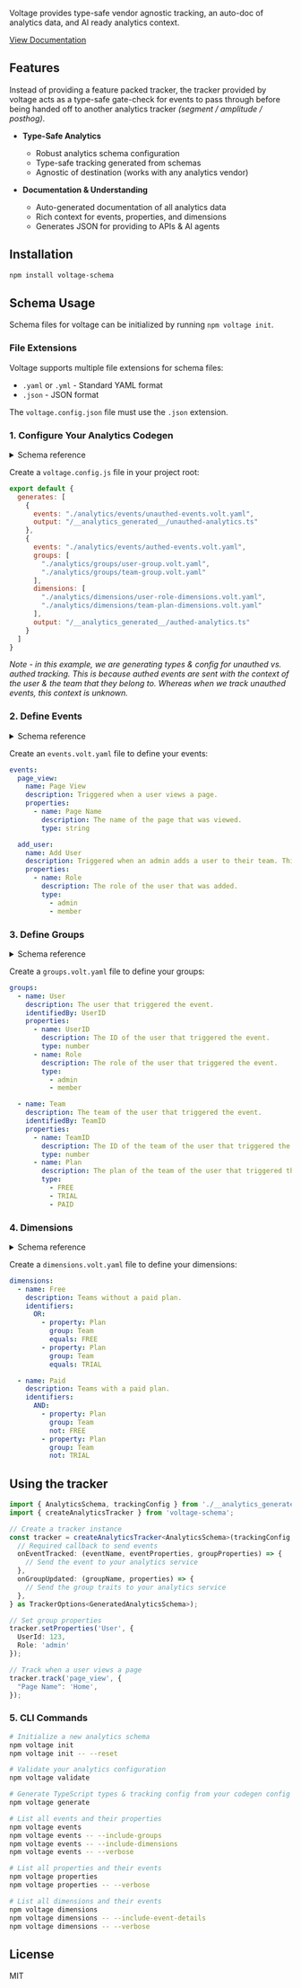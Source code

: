 Voltage provides type-safe vendor agnostic tracking, an auto-doc of analytics data, and AI ready analytics context.

[View Documentation](https://voltage-schema.com/)

## Features

Instead of providing a feature packed tracker, the tracker provided by voltage acts as a type-safe gate-check for events to pass through before being handed off to another analytics tracker _(segment / amplitude / posthog)_.

- **Type-Safe Analytics**
  - Robust analytics schema configuration
  - Type-safe tracking generated from schemas
  - Agnostic of destination (works with any analytics vendor)

- **Documentation & Understanding**
  - Auto-generated documentation of all analytics data
  - Rich context for events, properties, and dimensions
  - Generates JSON for providing to APIs & AI agents

## Installation

```bash
npm install voltage-schema
```

## Schema Usage

Schema files for voltage can be initialized by running ```npm voltage init```.

### File Extensions

Voltage supports multiple file extensions for schema files:
- `.yaml` or `.yml` - Standard YAML format
- `.json` - JSON format

The `voltage.config.json` file must use the `.json` extension.

### 1. Configure Your Analytics Codegen

<details>

<summary>Schema reference</summary>

#### Codegen Config

| Field | Type | Required | Description |
| --- | --- | --- | --- |
| events | string | yes | The path to the events file that types & tracking config will be generated from. |
| groups | string[] | no | The path to all of the groups file(s) that exist for the events being tracked. If an event is not tracked with a group, then that event should be a part of a codegen config that does not include the group. |
| dimensions | string[] | no | The path to all of the dimension file(s) that exist for the events being tracked. If a dimension is identified by a group, then that group must be included in the codegen config with the dimension. |
| output | string | yes | The file path to write the generated types & tracking config to. When this file path ends in .ts, typescript types are generated. When it ends in ".js", no types are generated.  |
| disableComments | boolean | no | By default, event, property, & group descriptions are added as jsDoc style comments on their generated types & tracking configs. |
| eventKeyPropertyName | string | no | The name of the property that will be auto-generated to store the event key. Defaults to 'Event Key' if not specified. This property will be added to all events with a defaultValue set to the event's key. |

</details>

Create a `voltage.config.js` file in your project root:

```javascript
export default {
  generates: [
    {
      events: "./analytics/events/unauthed-events.volt.yaml",
      output: "/__analytics_generated__/unauthed-analytics.ts"
    },
    {
      events: "./analytics/events/authed-events.volt.yaml",
      groups: [
        "./analytics/groups/user-group.volt.yaml",
        "./analytics/groups/team-group.volt.yaml"
      ],
      dimensions: [
        "./analytics/dimensions/user-role-dimensions.volt.yaml",
        "./analytics/dimensions/team-plan-dimensions.volt.yaml"
      ],
      output: "/__analytics_generated__/authed-analytics.ts"
    }
  ]
}
```

_Note - in this example, we are generating types & config for unauthed vs. authed tracking. This is because authed events are sent with the context of the user & the team that they belong to. Whereas when we track unauthed events, this context is unknown._

### 2. Define Events

<details>

<summary>Schema reference</summary>

#### Event

| Field | Type | Required | Description |
| --- | --- | --- | --- |
| name | string | yes | The name of the event. |
| description | string | no | Describe the context of the event. |
| dimensions | { included: string[], excluded: string[] } | no | The dimensions that the event exists in. When dimensions are not set, the event will be auto-associated with each dimension. When included, an event only exists in the supplied dimensions. When excluded, an event exists in all dimensions except for the supplied dimensions. |
| passthrough | boolean | no | Allow arbitrary properties to be tracked with the event. |
| properties | Property[] | no | The properties to track with the event. All properties are required unless marked as optional. Unlisted properties will be disallowed unless passthrough is enabled. |

#### Property

| Field | Type | Required | Description |
| --- | --- | --- | --- |
| name | string | yes | The name of the property. |
| description | string | no | Describe the context of the property. |
| type | string, string[], boolean, Boolean[], number, number[], oneOf | yes | The expected typescript type for the property value. |
| defaultValue | any | no | The static property value to be tracked with the event. |
| optional | boolean | no | Mark the property as optional when tracking the event. Note that properties are required by default. |

</details>

Create an `events.volt.yaml` file to define your events:

```yaml
events:
  page_view:
    name: Page View
    description: Triggered when a user views a page.
    properties:
      - name: Page Name
        description: The name of the page that was viewed.
        type: string

  add_user:
    name: Add User
    description: Triggered when an admin adds a user to their team. This requires a paid plan.
    properties:
      - name: Role
        description: The role of the user that was added.
        type:
          - admin
          - member
```

### 3. Define Groups

<details>

<summary>Schema reference</summary>

#### Group

| Field | Type | Required | Description |
| --- | --- | --- | --- |
| name | string | yes | The name of the group. |
| description | string | no | Describe the context of the group. |
| identifiedBy | string | no | The property that the group is identified by. |
| passthrough | boolean | no | Allow arbitrary properties to be set on the group. |
| properties | Property[] | no | The properties to set on the group. All properties are required unless marked as optional. Unlisted properties will be disallowed unless passthrough is enabled. |

#### Property

| Field | Type | Required | Description |
| --- | --- | --- | --- |
| name | string | yes | The name of the property. |
| description | string | no | Describe the context of the property. |
| type | string, string[], boolean, Boolean[], number, number[], oneOf | yes | The expected typescript type for the property value. |
| defaultValue | any | no | The static property value to be tracked with the event. |
| optional | boolean | no | Mark the property as optional when tracking the event. Note that properties are required by default. |

</details>

Create a `groups.volt.yaml` file to define your groups:

```yaml
groups:
  - name: User
    description: The user that triggered the event.
    identifiedBy: UserID
    properties:
      - name: UserID
        description: The ID of the user that triggered the event.
        type: number
      - name: Role
        description: The role of the user that triggered the event.
        type:
          - admin
          - member

  - name: Team
    description: The team of the user that triggered the event.
    identifiedBy: TeamID
    properties:
      - name: TeamID
        description: The ID of the team of the user that triggered the event.
        type: number
      - name: Plan
        description: The plan of the team of the user that triggered the event.
        type:
          - FREE
          - TRIAL
          - PAID
```

### 4. Dimensions

<details>

<summary>Schema reference</summary>

#### Dimension

| Field | Type | Required | Description |
| --- | --- | --- | --- |
| name | string | yes | The name of the dimension. |
| description | string | no | Describe the context of the dimension. |
| identifiers | DimensionIdentifier[] | yes | The property filters used to identify which users belong in the dimension. |

#### Dimension Identifier

| Field | Type | Required | Description |
| --- | --- | --- | --- |
| property | string | yes | The group property to target for identifying the dimension. |
| group | string | yes | The group to read the property from for identifying the dimension. |
| equals | string, number, boolean | no | Filter for groups where the property matches the given value. |
| not | string, number, boolean | no | Filter for groups where the property does not match the given value. |
| contains | string | no | Filter for groups where the property contains a string value. |
| in | string[], number[], boolean[] | no | Filter for groups where the property is one of the values in the list. |
| notIn | string[], number[], boolean[] | no | Filter for groups where the property is not one of the values in the list. |
| startsWith | string | no | Filter for groups where the property starts with a given string. |
| endsWith | string | no | Filter for groups where the property ends with a given string. |
| lt | number | no | Filter for groups where the numeric property value is less than a given numeric value. |
| lte | number | no | Filter for groups where the numeric property value is less than or equal to a given numeric value. |
| gt | number | no | Filter for groups where the numeric property value is greater than a given numeric value. |
| gte | number | no | Filter for groups where the numeric property value is greater than or equal to a given numeric value. |

</details>

Create a `dimensions.volt.yaml` file to define your dimensions:

```yaml
dimensions:
  - name: Free
    description: Teams without a paid plan.
    identifiers:
      OR:
        - property: Plan
          group: Team
          equals: FREE
        - property: Plan
          group: Team
          equals: TRIAL

  - name: Paid
    description: Teams with a paid plan.
    identifiers:
      AND:
        - property: Plan
          group: Team
          not: FREE
        - property: Plan
          group: Team
          not: TRIAL
```

## Using the tracker

```typescript
import { AnalyticsSchema, trackingConfig } from './__analytics_generated__/analytics';
import { createAnalyticsTracker } from 'voltage-schema';

// Create a tracker instance
const tracker = createAnalyticsTracker<AnalyticsSchema>(trackingConfig, {
  // Required callback to send events
  onEventTracked: (eventName, eventProperties, groupProperties) => {
    // Send the event to your analytics service
  },
  onGroupUpdated: (groupName, properties) => {
    // Send the group traits to your analytics service
  },
} as TrackerOptions<GeneratedAnalyticsSchema>);

// Set group properties
tracker.setProperties('User', {
  UserId: 123,
  Role: 'admin'
});

// Track when a user views a page
tracker.track('page_view', {
  "Page Name": 'Home',
});
```

### 5. CLI Commands

```bash
# Initialize a new analytics schema
npm voltage init
npm voltage init -- --reset

# Validate your analytics configuration
npm voltage validate

# Generate TypeScript types & tracking config from your codegen config
npm voltage generate

# List all events and their properties
npm voltage events
npm voltage events -- --include-groups
npm voltage events -- --include-dimensions
npm voltage events -- --verbose

# List all properties and their events
npm voltage properties
npm voltage properties -- --verbose

# List all dimensions and their events
npm voltage dimensions
npm voltage dimensions -- --include-event-details
npm voltage dimensions -- --verbose
```

## License

MIT
